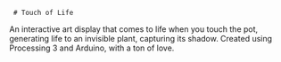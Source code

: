      # Touch of Life
An interactive art display that comes to life when you touch the pot, generating life to an invisible plant, capturing its shadow. Created using Processing 3 and Arduino, with a ton of love.
